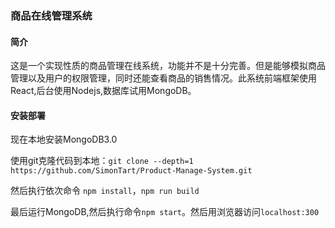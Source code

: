 ### 商品在线管理系统
#### 简介
这是一个实现性质的商品管理在线系统，功能并不是十分完善。但是能够模拟商品管理以及用户的权限管理，同时还能查看商品的销售情况。此系统前端框架使用React,后台使用Nodejs,数据库试用MongoDB。
#### 安装部署
现在本地安装MongoDB3.0

使用git克隆代码到本地：`git clone --depth=1 https://github.com/SimonTart/Product-Manage-System.git`

然后执行依次命令 `npm install`，`npm run build`

最后运行MongoDB,然后执行命令`npm start`。然后用浏览器访问`localhost:300`
